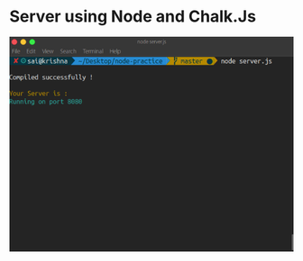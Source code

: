  # Server using Node and Chalk.Js 
![Terminal](https://github.com/srajesh636/Simple-Node-Server/blob/master/screenshot-terminal.png)
